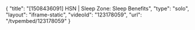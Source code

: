 {
    "title": "[1508436091] HSN | Sleep Zone: Sleep Benefits",
    "type": "solo",
    "layout": "iframe-static",
    "videoId": "123178059",
    "url": "\/tvpembed\/123178059"
}